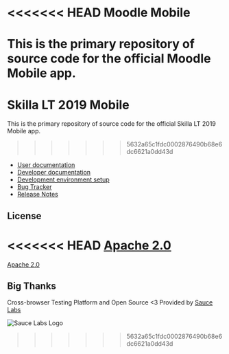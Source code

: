 <<<<<<< HEAD
Moodle Mobile
=================

This is the primary repository of source code for the official Moodle Mobile app.
=======
Skilla LT 2019 Mobile
=================

This is the primary repository of source code for the official Skilla LT 2019 Mobile app.
>>>>>>> 5632a65c1fdc0002876490b68e6dc6621a0dd43d

* [User documentation](http://docs.moodle.org/en/Moodle_Mobile)
* [Developer documentation](http://docs.moodle.org/dev/Moodle_Mobile)
* [Development environment setup](http://docs.moodle.org/dev/Setting_up_your_development_environment_for_Moodle_Mobile_2)
* [Bug Tracker](https://tracker.moodle.org/browse/MOBILE)
* [Release Notes](http://docs.moodle.org/dev/Moodle_Mobile_Release_Notes)

License
-------

<<<<<<< HEAD
[Apache 2.0](http://www.apache.org/licenses/LICENSE-2.0)
=======
[Apache 2.0](http://www.apache.org/licenses/LICENSE-2.0)

Big Thanks
-----------

Cross-browser Testing Platform and Open Source <3 Provided by [Sauce Labs](https://saucelabs.com)

![Sauce Labs Logo](https://user-images.githubusercontent.com/557037/43443976-d88d5a78-94a2-11e8-8915-9f06521423dd.png)
>>>>>>> 5632a65c1fdc0002876490b68e6dc6621a0dd43d
